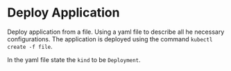 # Deploy Application

Deploy application from a file. Using a yaml file to describe all he necessary configurations. The application is deployed using the command `kubectl create -f file`.

In the yaml file state the `kind` to be `Deployment`.
